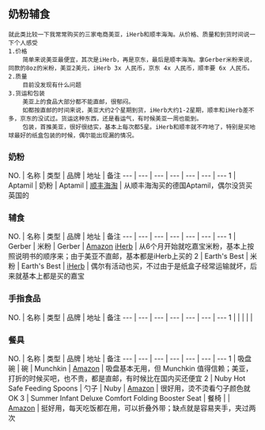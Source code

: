 奶粉辅食
---

    就此类比较一下我常常购买的三家电商美亚，iHerb和顺丰海淘。从价格、质量和到货时间说一下个人感受
    1.价格
        简单来说美亚最便宜，其次是iHerb，再是京东，最后是顺丰海淘。拿Gerber米粉来说，同款的8oz的米粉，美亚2美元，iHerb 3x 人民币，京东 4x 人民币，顺丰要 6x 人民币。
    2.质量
        目前没发现有什么问题
    3.货运和包装
        美亚上的食品大部分都不能直邮，很郁闷。
        如都按直邮的时间来说，美亚大约2个星期到货，iHerb大约1-2星期，顺丰和iHerb差不多，京东的没试过。货运这种东西，还是看运气，有时候美亚一周也能到。
        包装，首推美亚，很好很结实，基本上每次都5星。iHerb和顺丰就不咋地了，特别是买地球最好的纸盒包装的时候，偶尔能出现漏的情况。

### 奶粉

NO. | 名称 | 类型 | 品牌 | 地址 | 备注
--- | --- | --- | --- | --- | --- | --- 
1 | Aptamil | 奶粉 | Aptamil | [顺丰海淘](http://www.fengqu.com/other/search.html?_spm=0.sear1.0.0&keyword=Aptamil) | 从顺丰海淘买的德国Aptamil，偶尔没货买英国的

### 辅食

NO. | 名称 | 类型 | 品牌 | 地址 | 备注
--- | --- | --- | --- | --- | --- | --- 
1 | Gerber | 米粉 | Gerber | [Amazon](http://www.amazon.com/gp/product/B00BPESH5K) [iHerb](http://www.iherb.cn/search?kw=%E5%98%89%E5%AE%9D#p=1) | 从6个月开始就吃嘉宝米粉，基本上按照说明书的顺序来；由于美亚不直邮，基本都是iHerb上买的
2 | Earth's Best | 米粉 | Earth's Best | [iHerb](http://www.iherb.cn/search?kw=%E5%9C%B0%E7%90%83%E6%9C%80%E5%A5%BD#p=1) | 偶尔有活动也买，不过由于是纸盒子经常运输就坏，后来就基本上都是买的嘉宝

### 手指食品

NO. | 名称 | 类型 | 品牌 | 地址 | 备注
--- | --- | --- | --- | --- | --- | --- 
1 |  |  |  |  | 

### 餐具

NO. | 名称 | 类型 | 品牌 | 地址 | 备注
--- | --- | --- | --- | --- | --- | --- 
1 | 吸盘碗 | 碗 | Munchkin | [Amazon](http://www.amazon.com/gp/product/B000JOT2RO) | 吸盘基本无用，但 Munchkin 值得信赖；美亚，打折的时候买吧，也不贵，都是直邮，有时候比在国内买还便宜
2 | Nuby Hot Safe Feeding Spoons | 勺子 | Nuby | [Amazon](http://www.amazon.com/gp/product/B002GAY07Q) | 很好用，烫不烫看勺子颜色就OK
3 | Summer Infant Deluxe Comfort Folding Booster Seat | 餐椅 |  | [Amazon](http://www.amazon.com/gp/product/B000YZCFWW) | 挺好用，每天吃饭都在用，可以折叠外带；缺点就是容易夹手，夹过两次
